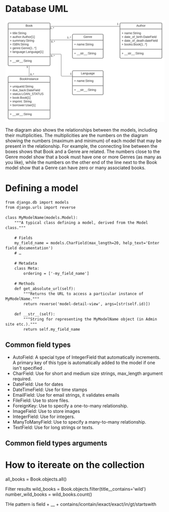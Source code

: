 # Database UML


![UML](./documents/images/local_library_model_uml.svg)


The diagram also shows the relationships between the models, including their multiplicities. The multiplicities are the numbers on the diagram showing the numbers (maximum and minimum) of each model that may be present in the relationship. For example, the connecting line between the boxes shows that Book and a Genre are related. The numbers close to the Genre model show that a book must have one or more Genres (as many as you like), while the numbers on the other end of the line next to the Book model show that a Genre can have zero or many associated books.

# Defining a model 

```
from django.db import models
from django.urls import reverse

class MyModelName(models.Model):
    """A typical class defining a model, derived from the Model class."""

    # Fields
    my_field_name = models.CharField(max_length=20, help_text='Enter field documentation')
    # …

    # Metadata
    class Meta:
        ordering = ['-my_field_name']

    # Methods
    def get_absolute_url(self):
        """Returns the URL to access a particular instance of MyModelName."""
        return reverse('model-detail-view', args=[str(self.id)])

    def __str__(self):
        """String for representing the MyModelName object (in Admin site etc.)."""
        return self.my_field_name
```
## Common field types 

- AutoField: A special type of IntegerField that automatically increments. A primary key of this type is automatically added to the model if one isn't specified .
- CharField: Use for short and medium size strings, max_length argument required.
- DateField: Use for dates
- DateTimeField: Use for time stamps
- EmailField: Use for email strings, it validates emails
- FileField: Use to store files.
- ForeignKey: Use to specify a one-to-many relationship.
- ImageField: Use to store images
- IntegerField: Use for integers.
- ManyToManyField: Use to specify a many-to-many relationship.
- TextField: Use for long strings or texts.

## Common field types arguments


# How to itereate on the collection

all_books = Book.objects.all()


Filter results
wild_books = Book.objects.filter(title__contains='wild')
number_wild_books = wild_books.count()

THe pattern is field + __ + contains/icontain/iexact/exact/in/gt/startswith


